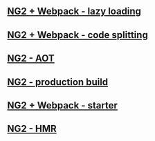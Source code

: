 ## [NG2 + Webpack - lazy loading](https://medium.com/@daviddentoom/angular-2-lazy-loading-with-webpack-d25fe71c29c1#.4g5jzdnli)
## [NG2 + Webpack - code splitting](http://blog.waffle.io/code-splitting-angular-2-webpack-2/)
## [NG2 - AOT](http://blog.mgechev.com/2016/08/14/ahead-of-time-compilation-angular-offline-precompilation/)
## [NG2 - production build](http://blog.mgechev.com/2016/06/26/tree-shaking-angular2-production-build-rollup-javascript/)
## [NG2 + Webpack - starter](https://github.com/AngularClass/angular2-webpack-starter)
## [NG2 - HMR](https://github.com/AngularClass/angular2-hmr)